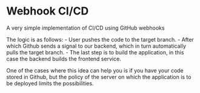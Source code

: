 # Webhook CI/CD

A very simple implementation of CI/CD using GitHub webhooks

The logic is as follows:
    - User pushes the code to the target branch.
    - After which Github sends a signal to our backend, which in turn automatically pulls the target branch.
    - The last step is to build the application, in this case the backend builds the frontend service.

One of the cases where this idea can help you is if you have your code stored in
Github, but the policy of the server on which the application is to be deployed limits the possibilities.
